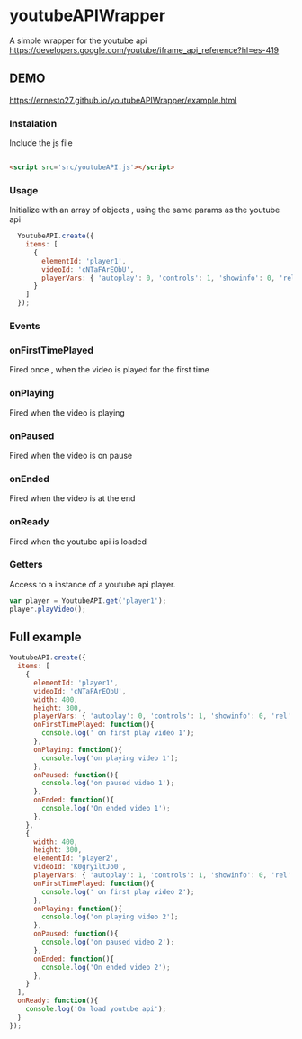 # youtubeAPIWrapper

A simple wrapper for the youtube api   https://developers.google.com/youtube/iframe_api_reference?hl=es-419

## DEMO
https://ernesto27.github.io/youtubeAPIWrapper/example.html


### Instalation
Include the js file

```html

<script src='src/youtubeAPI.js'></script>

```

### Usage
Initialize with an array of objects , using the same params as the youtube api

```javascript
  YoutubeAPI.create({
    items: [
      {
        elementId: 'player1',
        videoId: 'cNTaFArEObU',
        playerVars: { 'autoplay': 0, 'controls': 1, 'showinfo': 0, 'rel': 0 }
      }
    ]
  });
```

### Events

### onFirstTimePlayed
Fired once , when the video is played for the first time

### onPlaying
Fired when the video is playing

### onPaused
Fired when the video is on pause

### onEnded
Fired when the video is at the end

### onReady
Fired when the youtube api is loaded

### Getters
Access to a instance of a youtube api player.
```javascript
var player = YoutubeAPI.get('player1');
player.playVideo();
```



## Full example

```javascript
YoutubeAPI.create({
  items: [
    {
      elementId: 'player1',
      videoId: 'cNTaFArEObU',
      width: 400,
      height: 300,
      playerVars: { 'autoplay': 0, 'controls': 1, 'showinfo': 0, 'rel': 0 },
      onFirstTimePlayed: function(){
        console.log(' on first play video 1');
      },
      onPlaying: function(){
        console.log('on playing video 1');
      },
      onPaused: function(){
        console.log('on paused video 1');
      },
      onEnded: function(){
        console.log('On ended video 1');
      },
    },
    {
      width: 400,
      height: 300,
      elementId: 'player2',
      videoId: 'K0gryiltJo0',
      playerVars: { 'autoplay': 1, 'controls': 1, 'showinfo': 0, 'rel': 0 },
      onFirstTimePlayed: function(){
        console.log(' on first play video 2');
      },
      onPlaying: function(){
        console.log('on playing video 2');
      },
      onPaused: function(){
        console.log('on paused video 2');
      },
      onEnded: function(){
        console.log('On ended video 2');
      },
    }
  ],
  onReady: function(){
    console.log('On load youtube api');
  }
});
```
